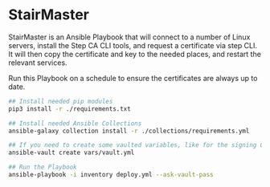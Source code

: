 # StairMaster

StairMaster is an Ansible Playbook that will connect to a number of Linux servers, install the Step CA CLI tools, and request a certificate via step CLI.
It will then copy the certificate and key to the needed places, and restart the relevant services.

Run this Playbook on a schedule to ensure the certificates are always up to date.


```bash
## Install needed pip modules
pip3 install -r ./requirements.txt

## Install needed Ansible Collections
ansible-galaxy collection install -r ./collections/requirements.yml

## If you need to create some vaulted variables, like for the signing CA
ansible-vault create vars/vault.yml

## Run the Playbook
ansible-playbook -i inventory deploy.yml --ask-vault-pass
```